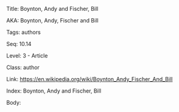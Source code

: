 Title: Boynton, Andy and Fischer, Bill 

AKA: Boynton, Andy, Fischer and Bill 

Tags: authors 

Seq: 10.14 

Level: 3 - Article

Class: author 

Link: https://en.wikipedia.org/wiki/Boynton_Andy_Fischer_And_Bill  

Index: Boynton, Andy and Fischer, Bill 

Body:  

